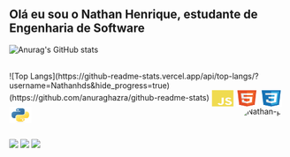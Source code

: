 ## Olá eu sou o Nathan Henrique, estudante de Engenharia de Software

![Anurag's GitHub stats](https://github-readme-stats.vercel.app/api?username=Nathanhds&show_icons=true&theme=radical)
<div style="display: inline_block"><br>
![Top Langs](https://github-readme-stats.vercel.app/api/top-langs/?username=Nathanhds&hide_progress=true)(https://github.com/anuraghazra/github-readme-stats)
  <img align="center" alt="Nathan-Js" height="30" width="40" src="https://raw.githubusercontent.com/devicons/devicon/master/icons/javascript/javascript-plain.svg">
  <img align="center" alt="Nathan-HTML" height="30" width="40" src="https://raw.githubusercontent.com/devicons/devicon/master/icons/html5/html5-original.svg">
  <img align="center" alt="Rafa-CSS" height="30" width="40" src="https://raw.githubusercontent.com/devicons/devicon/master/icons/css3/css3-original.svg">
  <img align="center" alt="Nathan-Python" height="30" width="40" src="https://raw.githubusercontent.com/devicons/devicon/master/icons/python/python-original.svg">
  <img align="right" alt="Nathan-pic" height="150" style="border-radius:50px;" src="">
</div>
  
  ##
 
<div> 
  
  <a href="https://instagram.com/_nathanhds" target="_blank"><img src="https://img.shields.io/badge/-Instagram-%23E4405F?style=for-the-badge&logo=instagram&logoColor=white" target="_blank"></a>
  <a href = "mailto:nathan.henrique@edu.unifil.br"><img src="https://img.shields.io/badge/-Gmail-%23333?style=for-the-badge&logo=gmail&logoColor=white" target="_blank"></a>
  <a href="https://www.linkedin.com/in/nathan-henrique-silva-b548411ba/" target="_blank"><img src="https://img.shields.io/badge/-LinkedIn-%230077B5?style=for-the-badge&logo=linkedin&logoColor=white" target="_blank"></a> 
  
</div>
